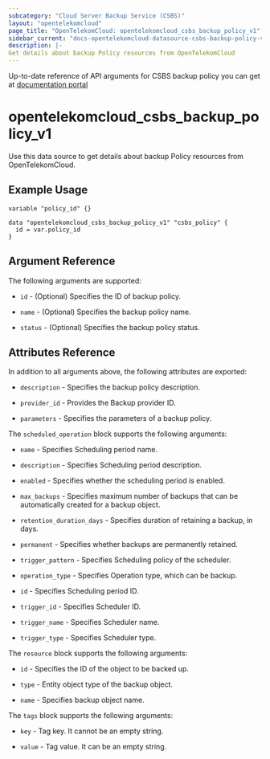 ```yaml
---
subcategory: "Cloud Server Backup Service (CSBS)"
layout: "opentelekomcloud"
page_title: "OpenTelekomCloud: opentelekomcloud_csbs_backup_policy_v1"
sidebar_current: "docs-opentelekomcloud-datasource-csbs-backup-policy-v1"
description: |-
Get details about backup Policy resources from OpenTelekomCloud
---
```


Up-to-date reference of API arguments for CSBS backup policy you can get at
[documentation portal](https://docs.otc.t-systems.com/cloud-server-backup-service/api-ref/api_description/backup_policy_management/querying_the_backup_policy_list.html#en-us-topic-0059304227)

# opentelekomcloud_csbs_backup_policy_v1

Use this data source to get details about backup Policy resources from OpenTelekomCloud.

## Example Usage
```hcl
variable "policy_id" {}

data "opentelekomcloud_csbs_backup_policy_v1" "csbs_policy" {
  id = var.policy_id
}
```

## Argument Reference
The following arguments are supported:

* `id` - (Optional) Specifies the ID of backup policy.

* `name` - (Optional) Specifies the backup policy name.

* `status` - (Optional) Specifies the backup policy status.

## Attributes Reference

In addition to all arguments above, the following attributes are exported:

* `description` - Specifies the backup policy description.

* `provider_id` - Provides the Backup provider ID.

* `parameters` - Specifies the parameters of a backup policy.

The `scheduled_operation` block supports the following arguments:

* `name` - Specifies Scheduling period name.

* `description` - Specifies Scheduling period description.

* `enabled` - Specifies whether the scheduling period is enabled.

* `max_backups` - Specifies maximum number of backups that can be automatically created for a backup object.

* `retention_duration_days` - Specifies duration of retaining a backup, in days.

* `permanent` - Specifies whether backups are permanently retained.

* `trigger_pattern` - Specifies Scheduling policy of the scheduler.

* `operation_type` - Specifies Operation type, which can be backup.

* `id` - Specifies Scheduling period ID.

* `trigger_id` - Specifies Scheduler ID.

* `trigger_name` - Specifies Scheduler name.

* `trigger_type` - Specifies Scheduler type.

The `resource` block supports the following arguments:

* `id` - Specifies the ID of the object to be backed up.

* `type` - Entity object type of the backup object.

* `name` - Specifies backup object name.

The `tags` block supports the following arguments:

* `key` - Tag key. It cannot be an empty string.

* `value` - Tag value. It can be an empty string.
